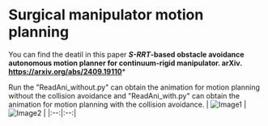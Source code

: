 # Surgical manipulator motion planning
You can find the deatil in this paper 
 ***S-RRT*-based obstacle avoidance autonomous motion planner for continuum-rigid manipulator. arXiv. https://arxiv.org/abs/2409.19110***
 
 Run the "ReadAni_without.py" can obtain the animation for motion planning without the collision avoidance and "ReadAni_with.py" can obtain the animation for motion planning with the collision avoidance.
| ![Image1](https://github.com/user-attachments/assets/2253d446-1755-4a29-87f4-c68099af8335) | ![Image2](https://github.com/user-attachments/assets/b954ad3a-291b-4c16-817e-1f10da2943d9) |
|:--:|:--:|




 


